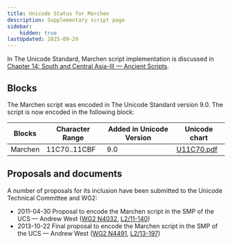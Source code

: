```yaml
---
title: Unicode Status for Marchen
description: Supplementary script page
sidebar:
    hidden: true
lastUpdated: 2025-09-29
---
```


In The Unicode Standard, Marchen script implementation is discussed in [Chapter 14: South and Central Asia-III — Ancient Scripts](https://www.unicode.org/versions/latest/core-spec/chapter-14/#G38187).

## Blocks

The Marchen script was encoded in The Unicode Standard version 9.0. The script is now encoded in the following block:

| Blocks | Character Range | Added in Unicode Version | Unicode chart |
| ------ | --------------- | ------------------------ | ------------- |
| Marchen  | 11C70..11CBF | 9.0 | [U11C70.pdf](http://www.unicode.org/charts/PDF/U11C70.pdf) |

## Proposals and documents

A number of proposals for its inclusion have been submitted to the Unicode Technical Committee and WG2:
- 2011-04-30 Proposal to encode the Marchen script in the SMP of the UCS — Andrew West ([WG2 N4032](https://www.unicode.org/wg2/docs/n4032.pdf), [L2/11-140](http://www.unicode.org/cgi-bin/GetMatchingDocs.pl?L2/11-140))
- 2013-10-22 Final proposal to encode the Marchen script in the SMP of the UCS — Andrew West ([WG2 N4491](https://www.unicode.org/wg2/docs/n4491.pdf), [L2/13-197](http://www.unicode.org/cgi-bin/GetMatchingDocs.pl?L2/13-197))
